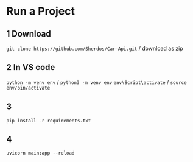 # Run a Project

## 1 Download 
`git clone https://github.com/Sherdos/Car-Api.git` / download as zip
## 2 In VS code
`python -m venv env` / `python3 -m venv env`
`env\Script\activate` / `source env/bin/activate`
## 3
`pip install -r requirements.txt`
## 4 
`uvicorn main:app --reload`
